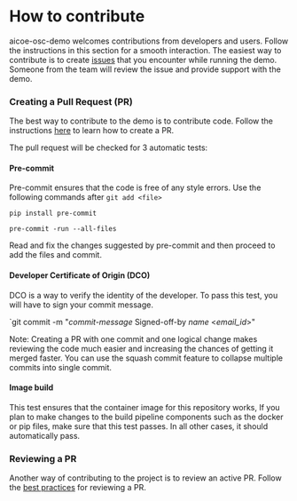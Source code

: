 # How to contribute

aicoe-osc-demo welcomes contributions from developers and users. Follow the instructions in this section for a smooth interaction. The easiest way to contribute is to create [issues](https://github.com/os-climate/aicoe-osc-demo/issues) that you encounter while running the demo.  Someone from the team will review the issue and  provide support with the demo.

### Creating a Pull Request (PR)
The best way to contribute to the demo is to contribute code. Follow the instructions [here](https://github.com/aicoe-aiops/data-science-workflows/blob/master/docs/develop_collaborate/how-to-contribute.md#contributing-via-pull-requests) to learn how to create a PR.

The pull request will be checked for 3 automatic tests:

#### Pre-commit
Pre-commit ensures that the code is free of any style errors. Use the following commands after `git add <file>`

`pip install pre-commit`

`pre-commit -run --all-files`

Read and fix the changes suggested by  pre-commit and  then proceed to  add the files and commit.

#### Developer Certificate of Origin (DCO)
DCO is a way to verify the identity of the developer. To pass this test, you will have to sign  your commit message.

`git commit -m  "_commit-message_ Signed-off-by _name_ <_email_id_>"

Note: Creating a PR with one commit and one logical change makes reviewing the code much easier and increasing the chances of getting it merged faster. You can use the squash commit feature to collapse multiple commits into single commit.

#### Image build
This test ensures that the container image for this repository works, If you plan to make changes to the build pipeline components such as the docker or pip files, make sure that this test passes. In all other cases, it should automatically pass.

### Reviewing a PR
Another way of contributing to the project is to review an active PR.  Follow the [best practices](https://github.com/aicoe-aiops/data-science-workflows/blob/master/docs/develop_collaborate/how-to-contribute.md#reviewing-pull-requests) for reviewing a PR.
